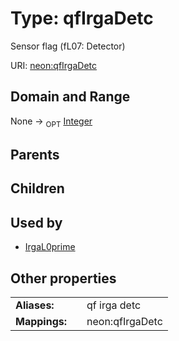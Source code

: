 
# Type: qfIrgaDetc


Sensor flag (fL07: Detector)

URI: [neon:qfIrgaDetc](https://data.neonscience.org/qfIrgaDetc)


## Domain and Range

None ->  <sub>OPT</sub> [Integer](types/Integer.md)

## Parents


## Children


## Used by

 * [IrgaL0prime](IrgaL0prime.md)

## Other properties

|  |  |  |
| --- | --- | --- |
| **Aliases:** | | qf irga detc |
| **Mappings:** | | neon:qfIrgaDetc |

